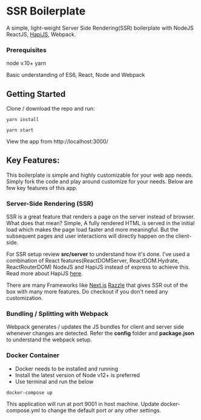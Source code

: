 # SSR Boilerplate

A simple, light-weight Server Side Rendering(SSR) boilerplate with NodeJS ReactJS, [HapiJS](https://hapi.dev/), Webpack.

### Prerequisites

node v.10+
yarn

Basic understanding of ES6, React, Node and Webpack

## Getting Started

Clone / download the repo and run: 

```
yarn install

yarn start
```

View the app from http://localhost:3000/

## Key Features:

This boilerplate is simple and highly customizable for your web app needs. Simply fork the code and play around customize for your needs. Below are few key features of this app. 

### Server-Side Rendering (SSR)
SSR is a great feature that renders a page on the server instead of browser. What does that mean? Simple, A fully rendered HTML is served in the initial load which makes the page load faster and more meaningful. But the subsequent pages and user interactions will directly happen on the client-side. 

For SSR setup review **src/server** to understand how it's done. I've used a combination of React features(ReactDOMServer, ReactDOM.Hydrate, ReactRouterDOM) NodeJS and HapiJS instead of express to achieve this. Read more about HapiJS [here](https://stackoverflow.com/questions/30469767/how-do-express-and-hapi-compare-to-each-other).

There are many Frameworks like [Next.js](https://nextjs.org/features/server-side-rendering) [Razzle](https://www.telerik.com/blogs/getting-started-with-razzle-an-alternative-ssr-framework-for-react) that gives SSR out of the box with many more features. Do checkout if you don't need any customization. 

### Bundling / Splitting with Webpack
Webpack generates / updates the JS bundles for client and server side whenever changes are detected. Refer the **config** folder and **package.json** to understand the webpack setup.

### Docker Container
- Docker needs to be installed and running
- Install the latest version of Node v12+ is preferred
- Use terminal and run the below 

```
docker-compose up
```
This application will run at port 9001 in host machine. Update docker-compose.yml to change the default port or any other settings.

